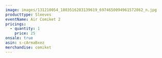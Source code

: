 ```yaml
---
image: images/131210054_1803516283139619_6974650094961572862_n.jpg
producttype: Sleeves
eventName: Air Comiket 2
pricings:
  - quantity: 1
    price: 25
onsale: true
asin: s-cArmaBxez
merchandise: comiket
---
```

